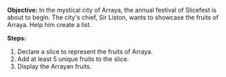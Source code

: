 **Objective:** 
In the mystical city of Arraya, the annual festival of Slicefest is about to begin. The city's chief, Sir Liston, wants to showcase the fruits of Arraya. Help him create a list.

**Steps:**

1. Declare a slice to represent the fruits of Arraya.
2. Add at least 5 unique fruits to the slice.
3. Display the Arrayan fruits.